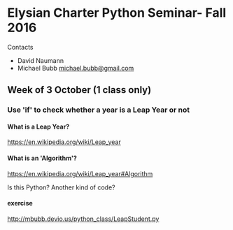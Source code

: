 # Elysian Charter Python Seminar-  Fall 2016

Contacts
- David Naumann 
- Michael Bubb michael.bubb@gmail.com



## Week of 3 October (1 class only)

### Use 'if' to check whether a year is a Leap Year or not

#### What is a Leap Year?
https://en.wikipedia.org/wiki/Leap_year

#### What is an 'Algorithm'?

https://en.wikipedia.org/wiki/Leap_year#Algorithm

Is this Python? Another kind of code?

#### exercise

http://mbubb.devio.us/python_class/LeapStudent.py

